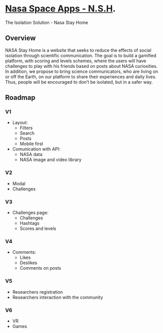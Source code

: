 # [Nasa Space Apps - N.S.H](https://group-hacka.github.io/NASASPACEAPPS-n.s.h./src/).
The Isolation Solution - Nasa Stay Home

## Overview

NASA Stay Home is a website that seeks to reduce the effects of social isolation through scientific communication. The goal is to build a gamified platform, with scoring and levels schemes, where the users will have challenges to play with his friends based on posts about NASA curiosities. In addition, we propose to bring science communicators, who are living on or off the Earth, on our platform to share their experiences and daily lives. Thus, people will be encouraged to don’t be isolated, but in a safer way.

## Roadmap

### V1
- Layout:
  - Filters 
  - Search
  - Posts
  - Mobile first
- Comunication with API:
  - NASA data
  - NASA image and video library

### V2
- Modal
- Challenges

### V3
- Challenges page:
  - Challenges
  - Hashtags
  - Scores and levels

### V4
- Comments:
  - Likes
  - Deslikes
  - Comments on posts
  
### V5
- Researchers registration 
- Researchers interaction with the community

### V6 
- VR
- Games
